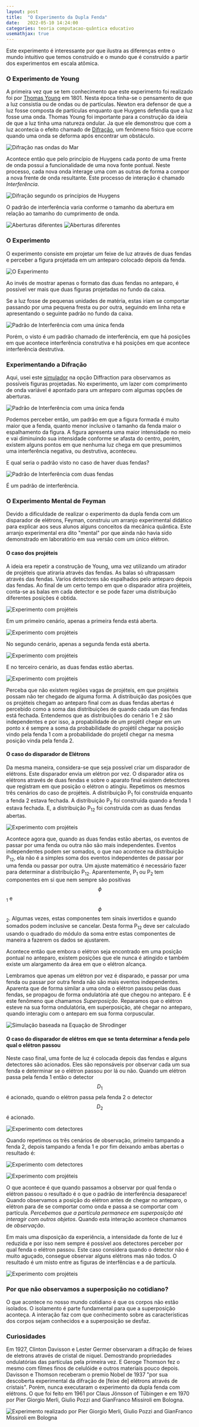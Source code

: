 ```yaml
---
layout: post
title:  "O Experimento da Dupla Fenda"
date:   2022-05-10 14:24:00
categories: teoria computacao-quântica educativo
usemathjax: true
---
```


Este experimento é interessante por que ilustra as diferenças entre o mundo intuitivo que temos construído e o mundo que é construído a partir dos experimentos em escala atômica. 

### O Experimento de Young

A primeira vez que se tem conhecimento que este experimento foi realizado foi por [Thomas Young](https://en.wikipedia.org/wiki/Thomas_Young_(scientist)) em 1801. Nesta época tinha-se o pensamento de que a luz consistia ou de ondas ou de partículas. Newton era defensor de que a luz fosse composta de partículas enquanto que Huygens defendia que a luz fosse uma onda. Thomas Young foi importante para a construção da ideia de que a luz tinha uma natureza ondular. Ja que ele demonstrou que com a luz acontecia o efeito chamado de [Difração](https://pt.wikipedia.org/wiki/Difra%C3%A7%C3%A3o), um fenômeno físico que ocorre quando uma onda se deforma após encontrar um obstáculo.

![Difração nas ondas do Mar](/assets/images/dupla-fenda/difracao_ondas_mar.jpg)

Acontece então que pelo princípio de Huygens cada ponto de uma frente de onda possui a funcionalidade de uma nova fonte pontual. Neste processo, cada nova onda interage uma com as outras de forma a compor a nova frente de onda resultante. Este processo de interação é chamado *Interferência*.

![Difração segundo os princípios de Huygens](/assets/images/dupla-fenda/500px-Refraction_on_an_aperture_-_Huygens-Fresnel_principle.svg.png)


O padrão de interferência varia conforme o tamanho da abertura em relação ao tamanho do cumprimento de onda.

![Aberturas diferentes](/assets/images/dupla-fenda/tamanhos_diferentes_abertura.jpg)
![Aberturas diferentes](/assets/images/dupla-fenda/tamanho_cumprimento_onda.jpg)


### O Experimento

O experimento consiste em projetar um feixe de luz através de duas fendas e perceber a figura projetada em um anteparo colocado depois da fenda.

![O Experimento](/assets/images/dupla-fenda/young.jpg)

Ao invés de mostrar apenas o formato das duas fendas no anteparo, é possivel ver mais que duas figuras projetadas no fundo da caixa.

Se a luz fosse de pequenas unidades de matéria, estas iriam se comportar passando por uma pequena fresta ou por outra, seguindo em linha reta e apresentando o seguinte padrão no fundo da caixa.

![Padrão de Interferência com uma única fenda](/assets/images/dupla-fenda/padrao_particula.jpg)

Porém, o visto é um padrão chamado de interferência, em que há posições em que acontece interferência construtiva e há posições em que acontece interferência destrutiva.



### Experimentando a Difração


Aqui, usei este [simulador](https://www.openstaxcollege.org/l/28interference) na opção Diffraction para observamos as possíveis figuras projetadas. No experimento, um lazer com comprimento de onda variável é apontado para um anteparo com algumas opções de aberturas. 

![Padrão de Interferência com uma única fenda](/assets/images/dupla-fenda/unica_fenda.PNG)

Podemos perceber então, um padrão em que a figura formada é muito maior que a fenda, quanto menor inclusive o tamanho da fenda maior o espalhamento da figura.
A figura apresenta uma maior intensidade no meio e vai diminuindo sua intensidade conforme se afasta do centro, porém, existem alguns pontos em que nenhuma luz chega
em que presumimos uma interferência negativa, ou destrutiva, aconteceu.

E qual seria o padrão visto no caso de haver duas fendas?

![Padrão de Interferência com duas fendas](/assets/images/dupla-fenda/duas_fendas_experimento.PNG)

É um padrão de interferência.

### O Experimento Mental de Feyman

Devido a dificuldade de realizar o experimento da dupla fenda com um disparador de elétrons, Feyman, construiu um arranjo experimental didático para explicar aos seus alunos alguns conceitos da mecânica quântica. Este arranjo experimental era dito "mental" por que ainda não havia sido demonstrado em laboratório em sua versão com um único elétron. 


#### O caso dos projéteis

A ideia era repetir a construção de Young, uma vez utilizando um atirador de projéteis que atiraria através das fendas. As balas só ultrapassam através das fendas. Varios detectores são espalhados pelo anteparo depois das fendas. Ao final de um certo tempo em que o disparador atira projéteis, conta-se as balas em cada detector e se pode fazer uma distribuição diferentes posições é obtida.

![Experimento com projéteis](/assets/images/dupla-fenda/bala_experimento.gif)

Em um primeiro cenário, apenas a primeira fenda está aberta.

![Experimento com projéteis](/assets/images/dupla-fenda/bala_cenario1.gif)

No segundo cenário, apenas a segunda fenda está aberta.

![Experimento com projéteis](/assets/images/dupla-fenda/bala_cenario2.gif)

E no terceiro cenário, as duas fendas estão abertas.

![Experimento com projéteis](/assets/images/dupla-fenda/bala_cenario3.gif)


Perceba que não existem regiões vagas de projéteis, em que projéteis possam não ter chegado de alguma forma. A distribuição das posições que os projéteis chegam ao anteparo final com as duas fendas abertas é percebido como a soma das distribuições de quando cada um das fendas está fechada. Entendemos que as distribuições do cenário 1 e 2 são independentes e por isso, a propabilidade de um projétil chegar em um ponto x é sempre a soma da probabilidade do projétil chegar na posição vindo pela fenda 1 com a probabilidade do projetil chegar na mesma posição vinda pela fenda 2.


#### O caso do disparador de Elétrons

Da mesma maneira, considera-se que seja possível criar um disparador de elétrons. Este disparador envia um elétron por vez. O disparador atira os elétrons através de duas fendas e sobre o aparato final existem detectores que registram em que posição o elétron o atingiu. Repetimos os mesmos três cenários do caso de projéteis. A distribuição P<sub>1</sub> foi construída enquanto a fenda 2 estava fechada. A distribuição P<sub>2</sub> foi construída quando a fenda 1 estava fechada. E, a distribuição P<sub>12</sub> foi construída com as duas fendas abertas.

![Experimento com projéteis](/assets/images/dupla-fenda/electron_gun.png)

Acontece agora que, quando as duas fendas estão abertas, os eventos de passar por uma fenda ou outra não são mais independentes. Eventos independentes podem ser somados, o que nao acontece na distribuição P<sub>12</sub>, ela não é a simples soma dos eventos independentes de passar por uma fenda ou passar por outra. Um ajuste matemático é necessário fazer para determinar a distribuição P<sub>12</sub>. Aparentemente, P<sub>1</sub> ou P<sub>2</sub> tem componentes em si que nem sempre são positivas $$\phi$$<sub>1</sub> e $$\phi$$<sub>2</sub>. Algumas vezes,  estas componentes tem sinais invertidos e quando somados podem inclusive se cancelar. Desta forma P<sub>12</sub> deve ser calculado usando o quadrado do módulo da soma entre estas componentes de maneira a fazerem os dados se ajustarem. 

Acontece então que embora o elétron seja encontrado em uma posição pontual no anteparo, existem posições que ele nunca é atingido e também existe um alargamento da área em que o elétron alcança.

Lembramos que apenas um elétron por vez é disparado, e passar por uma fenda ou passar por outra fenda não são mais eventos independentes. Aparenta que de forma similar a uma onda  o elétron passou pelas duas fendas, se propagou de forma ondulatória até que chegou no anteparo. E é este fenômeno que chamamos *Superposição*. Reparamos que o elétron esteve na sua forma ondulatória, em superposição, até chegar no anteparo, quando interagiu com o anteparo em sua forma corpuscular.

![Simulação baseada na Equação de Shrodinger](/assets/images/dupla-fenda/Double_slit_experiment.gif)

#### O caso do disparador de elétros em que se tenta determinar a fenda pelo qual o elétron passou

Neste caso final, uma fonte de luz é colocada depois das fendas e alguns detectores são acionados. Eles são reponsáveis por observar cada um sua fenda e determinar se o elétron passou por lá ou não. Quando um elétron passa pela fenda 1 então o detector $$D_1$$ é acionado, quando o elétron passa pela fenda 2 o detector $$D_2$$ é acionado.


![Experimento com detectores](/assets/images/dupla-fenda/determinar_a_fenda.png)

Quando repetimos os três cenários de observação, primeiro tampando a fenda 2, depois tampando a fenda 1 e por fim deixando ambas abertas o resultado é:

![Experimento com detectores](/assets/images/dupla-fenda/eletron_observado.png)

![Experimento com projéteis](/assets/images/dupla-fenda/particula_comportamento.jpg)

O que acontece é que quando passamos a observar por qual fenda o elétron passou  o resultado é o que o padrão de interferência desaparece! Quando observamos a posição do elétron antes de chegar no anteparo, o elétron para de se comportar como onda e passa a se comportar com partícula. *Percebemos que a partícula permanece em superposição até interagir com outros objetos*. Quando esta interação acontece chamamos de *observação*. 

Em mais uma disposição da experiência, a intensidade da fonte de luz é reduzida e por isso nem sempre é possível aos detectores perceber por qual fenda o elétron passou. Este caso considera quando o detector não é muito aguçado, consegue observar alguns elétrons mas não todos. O resultado é um misto entre as figuras de interfências e a de partícula.

![Experimento com projéteis](/assets/images/dupla-fenda/detector_pouco_agu%C3%A7ado.jpg)


### Por que não observamos a superposição no cotidiano?

O que acontece no nosso mundo cotidiano é que os corpos não estão isolados. O isolamento é parte fundamental para que a superposição aconteça. A interação faz com que conhecimento sobre as características dos corpos sejam conhecidos e a superposição se desfaz.



### Curiosidades


Em 1927, Clinton Davisson e Lester Germer observaram a difração de feixes de eletrons através de cristal de niquel. Demostrando propriedades ondulatórias das partículas pela primeira vez. E Geroge Thomson fez o mesmo com filmes finos de celulóide e outros materiais pouco depois. Davisson e Thomson receberam o premio Nobel de 1937 "por sua descoberta experimental da difração de [feixe de] elétrons através de cristais". Porém, nunca executaram o experimento da dupla fenda com elétrons. O que foi feito em 1961 por Claus Jönsson of Tübingen e em 1970 por Pier Giorgio Merli, Giulio Pozzi and GianFranco Missiroli em Bologna. 

![Experimento realizado por Pier Giorgio Merli, Giulio Pozzi and GianFranco Missiroli em Bologna](/assets/images/dupla-fenda/bologna-image.jpg)






















